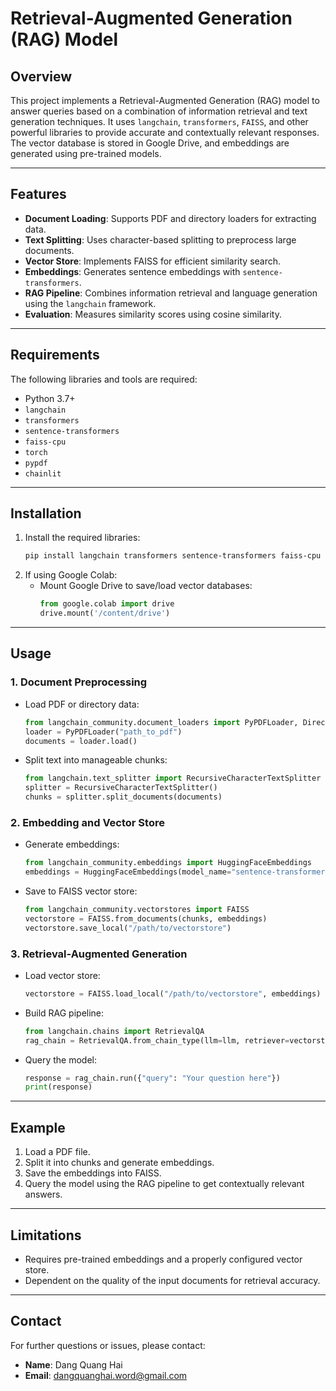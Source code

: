 # Retrieval-Augmented Generation (RAG) Model

## Overview
This project implements a Retrieval-Augmented Generation (RAG) model to answer queries based on a combination of information retrieval and text generation techniques. It uses `langchain`, `transformers`, `FAISS`, and other powerful libraries to provide accurate and contextually relevant responses. The vector database is stored in Google Drive, and embeddings are generated using pre-trained models.

---

## Features
- **Document Loading**: Supports PDF and directory loaders for extracting data.
- **Text Splitting**: Uses character-based splitting to preprocess large documents.
- **Vector Store**: Implements FAISS for efficient similarity search.
- **Embeddings**: Generates sentence embeddings with `sentence-transformers`.
- **RAG Pipeline**: Combines information retrieval and language generation using the `langchain` framework.
- **Evaluation**: Measures similarity scores using cosine similarity.

---

## Requirements
The following libraries and tools are required:
- Python 3.7+
- `langchain`
- `transformers`
- `sentence-transformers`
- `faiss-cpu`
- `torch`
- `pypdf`
- `chainlit`

---

## Installation
1. Install the required libraries:
   ```bash
   pip install langchain transformers sentence-transformers faiss-cpu torch pypdf chainlit
   ```
2. If using Google Colab:
   - Mount Google Drive to save/load vector databases:
     ```python
     from google.colab import drive
     drive.mount('/content/drive')
     ```

---

## Usage
### 1. Document Preprocessing
- Load PDF or directory data:
  ```python
  from langchain_community.document_loaders import PyPDFLoader, DirectoryLoader
  loader = PyPDFLoader("path_to_pdf")
  documents = loader.load()
  ```
- Split text into manageable chunks:
  ```python
  from langchain.text_splitter import RecursiveCharacterTextSplitter
  splitter = RecursiveCharacterTextSplitter()
  chunks = splitter.split_documents(documents)
  ```

### 2. Embedding and Vector Store
- Generate embeddings:
  ```python
  from langchain_community.embeddings import HuggingFaceEmbeddings
  embeddings = HuggingFaceEmbeddings(model_name="sentence-transformers/all-MiniLM-L6-v2")
  ```
- Save to FAISS vector store:
  ```python
  from langchain_community.vectorstores import FAISS
  vectorstore = FAISS.from_documents(chunks, embeddings)
  vectorstore.save_local("/path/to/vectorstore")
  ```

### 3. Retrieval-Augmented Generation
- Load vector store:
  ```python
  vectorstore = FAISS.load_local("/path/to/vectorstore", embeddings)
  ```
- Build RAG pipeline:
  ```python
  from langchain.chains import RetrievalQA
  rag_chain = RetrievalQA.from_chain_type(llm=llm, retriever=vectorstore.as_retriever())
  ```
- Query the model:
  ```python
  response = rag_chain.run({"query": "Your question here"})
  print(response)
  ```

---

## Example
1. Load a PDF file.
2. Split it into chunks and generate embeddings.
3. Save the embeddings into FAISS.
4. Query the model using the RAG pipeline to get contextually relevant answers.

---

## Limitations
- Requires pre-trained embeddings and a properly configured vector store.
- Dependent on the quality of the input documents for retrieval accuracy.

---

## Contact
For further questions or issues, please contact:
- **Name**: Dang Quang Hai
- **Email**: dangquanghai.word@gmail.com

